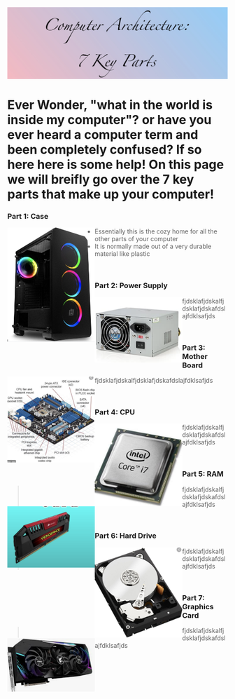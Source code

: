 
<img src="titlegradient.png" alt="picture">


# Ever Wonder, "what in the world is inside my computer"? or have you ever heard a computer term and been completely confused? If so here here is some help! On this page we will breifly go over the 7 key parts that make up your computer! 




### Part 1: Case


 <img style="float: left" src="/case.png" alt="casepic" width=200;>
 
> * Essentially this is the cozy home for all the other parts of your computer
> * It is normally made out of a very durable material like plastic 
<br>

### Part 2: Power Supply 


<img style="float: left" src="/powersupply.png" alt="casepic" width=200;>
 
>fjdsklafjdskalfjdsklafjdskafdslajfdklsafjds
 
<br>


### Part 3: Mother Board 


<img style="float: left" src="/motherboard.png" alt="casepic" width=200;>
 
>fjdsklafjdskalfjdsklafjdskafdslajfdklsafjds
 
<br>


### Part 4: CPU 

<img style="float: left" src="/cpu.png" alt="casepic" width=200;>
 
>fjdsklafjdskalfjdsklafjdskafdslajfdklsafjds
 
<br>


### Part 5: RAM
<img style="float: left" src="/ram.png" alt="casepic" width=200;>
 
>fjdsklafjdskalfjdsklafjdskafdslajfdklsafjds
 
<br>


### Part 6: Hard Drive 
<img style="float: left" src="/harddrive.png" alt="casepic" width=200;>
 
>fjdsklafjdskalfjdsklafjdskafdslajfdklsafjds
 
<br>



### Part 7: Graphics Card 

<img style="float: left" src="/graphicscard.png" alt="casepic" width=200;>
 
>fjdsklafjdskalfjdsklafjdskafdslajfdklsafjds
 
<br>








